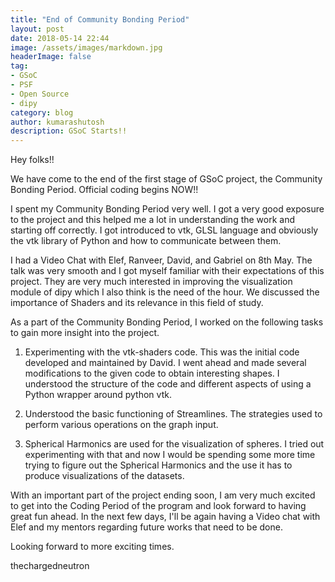 ```yaml
---
title: "End of Community Bonding Period"
layout: post
date: 2018-05-14 22:44
image: /assets/images/markdown.jpg
headerImage: false
tag:
- GSoC
- PSF
- Open Source
- dipy
category: blog
author: kumarashutosh
description: GSoC Starts!!
---
```


Hey folks!!

We have come to the end of the first stage of GSoC project, the Community Bonding Period. Official coding begins NOW!!

I spent my Community Bonding Period very well. I got a very good exposure to the project and this helped me a lot in understanding the work and starting off correctly. I got introduced to vtk, GLSL language and obviously the vtk library of Python and how to communicate between them.

I had a Video Chat with Elef, Ranveer, David, and Gabriel on 8th May. The talk was very smooth and I got myself familiar with their expectations of this project. They are very much interested in improving the visualization module of dipy which I also think is the need of the hour. We discussed the importance of Shaders and its relevance in this field of study.

As a part of the Community Bonding Period, I worked on the following tasks to gain more insight into the project.

1. Experimenting with the vtk-shaders code. This was the initial code developed and maintained by David. I went ahead and made several modifications to the given code to obtain interesting shapes. I understood the structure of the code and different aspects of using a Python wrapper around python vtk.

2. Understood the basic functioning of Streamlines. The strategies used to perform various operations on the graph input.

3. Spherical Harmonics are used for the visualization of spheres. I tried out experimenting with that and now I would be spending some more time trying to figure out the Spherical Harmonics and the use it has to produce visualizations of the datasets.

With an important part of the project ending soon, I am very much excited to get into the Coding Period of the program and look forward to having great fun ahead. In the next few days, I'll be again having a Video chat with Elef and my mentors regarding future works that need to be done.

Looking forward to more exciting times.

thechargedneutron


